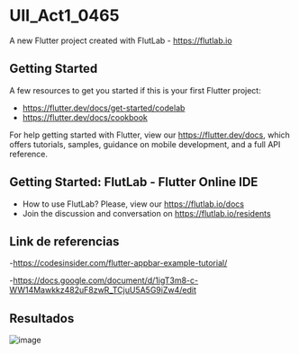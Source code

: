 # UII_Act1_0465

A new Flutter project created with FlutLab - https://flutlab.io

## Getting Started

A few resources to get you started if this is your first Flutter project:

- https://flutter.dev/docs/get-started/codelab
- https://flutter.dev/docs/cookbook

For help getting started with Flutter, view our
https://flutter.dev/docs, which offers tutorials,
samples, guidance on mobile development, and a full API reference.

## Getting Started: FlutLab - Flutter Online IDE

- How to use FlutLab? Please, view our https://flutlab.io/docs
- Join the discussion and conversation on https://flutlab.io/residents
## Link de referencias
-https://codesinsider.com/flutter-appbar-example-tutorial/

-https://docs.google.com/document/d/1igT3m8-c-WW14Mawkkz482uF8zwR_TCjuU5A5G9iZw4/edit

## Resultados
![image](https://github.com/BerthaAreliFuentesRodriguez/UII_Act1_0465/assets/143548448/beb028ec-4c76-4beb-a18b-6e4913576882)

